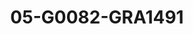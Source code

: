 ---
title: 05-G0082-GRA1491
image: 05-G0082-GRA1491.jpg
brand: graziana-valentini
layout: vestito
---